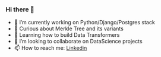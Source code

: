 ### Hi there 👋

- 🔭 I’m currently working on Python/Django/Postgres stack
- 🔭 Curious about Merkle Tree and its variants 
- 🌱 Learning how to build Data Transformers
- 👯 I’m looking to collaborate on DataScience projects
- 📫 How to reach me:  [Linkedin](https://www.linkedin.com/in/renjith-madhavassery/)
